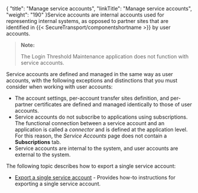 {
    "title": "Manage service accounts",
    "linkTitle": "Manage service accounts",
    "weight": "190"
}Service accounts are internal accounts used for representing internal systems, as opposed to partner sites that are identified in {{< SecureTransport/componentshortname  >}} by user accounts.

> **Note:**
>
> The Login Threshold Maintenance application does not function with service accounts.

Service accounts are defined and managed in the same way as user accounts, with the following exceptions and distinctions that you must consider when working with user accounts:

-   The account settings, per-account transfer sites definition, and per-partner certificates are defined and managed identically to those of user accounts.
-   Service accounts do not subscribe to applications using subscriptions. The functional connection between a service account and an application is called a *connector* and is defined at the application level. For this reason, the *Service Accounts* page does not contain a **Subscriptions** tab.
-   Service accounts are internal to the system, and user accounts are external to the system.

The following topic describes how to export a single service account:

-   <a href="t_st_export_single_service_account" class="MCXref xref">Export a single service account</a> - Provides how-to instructions for exporting a single service account.
